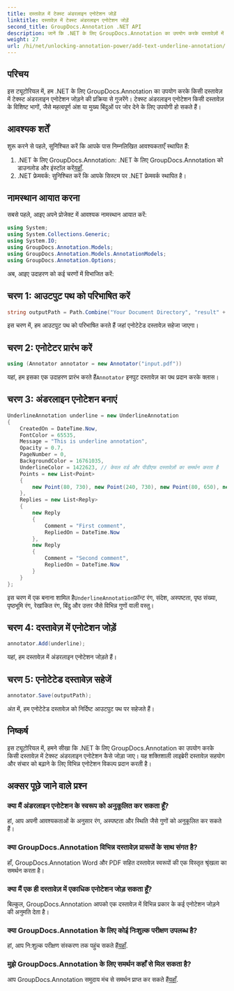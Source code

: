 ```yaml
---
title: दस्तावेज़ में टेक्स्ट अंडरलाइन एनोटेशन जोड़ें
linktitle: दस्तावेज़ में टेक्स्ट अंडरलाइन एनोटेशन जोड़ें
second_title: GroupDocs.Annotation .NET API
description: जानें कि .NET के लिए GroupDocs.Annotation का उपयोग करके दस्तावेज़ों में टेक्स्ट अंडरलाइन एनोटेशन कैसे जोड़ें। सहजता से सहयोग और संचार बढ़ाएँ।
weight: 27
url: /hi/net/unlocking-annotation-power/add-text-underline-annotation/
---
```

## परिचय
इस ट्यूटोरियल में, हम .NET के लिए GroupDocs.Annotation का उपयोग करके किसी दस्तावेज़ में टेक्स्ट अंडरलाइन एनोटेशन जोड़ने की प्रक्रिया से गुजरेंगे। टेक्स्ट अंडरलाइन एनोटेशन किसी दस्तावेज़ के विशिष्ट भागों, जैसे महत्वपूर्ण अंश या मुख्य बिंदुओं पर जोर देने के लिए उपयोगी हो सकते हैं।
## आवश्यक शर्तें
शुरू करने से पहले, सुनिश्चित करें कि आपके पास निम्नलिखित आवश्यकताएँ स्थापित हैं:
1.  .NET के लिए GroupDocs.Annotation: .NET के लिए GroupDocs.Annotation को डाउनलोड और इंस्टॉल करें[यहाँ](https://releases.groupdocs.com/annotation/net/).
2. .NET फ्रेमवर्क: सुनिश्चित करें कि आपके सिस्टम पर .NET फ्रेमवर्क स्थापित है।

## नामस्थान आयात करना
सबसे पहले, आइए अपने प्रोजेक्ट में आवश्यक नामस्थान आयात करें:
```csharp
using System;
using System.Collections.Generic;
using System.IO;
using GroupDocs.Annotation.Models;
using GroupDocs.Annotation.Models.AnnotationModels;
using GroupDocs.Annotation.Options;
```

अब, आइए उदाहरण को कई चरणों में विभाजित करें:
## चरण 1: आउटपुट पथ को परिभाषित करें
```csharp
string outputPath = Path.Combine("Your Document Directory", "result" + Path.GetExtension("input.pdf"));
```
इस चरण में, हम आउटपुट पथ को परिभाषित करते हैं जहां एनोटेटेड दस्तावेज़ सहेजा जाएगा।
## चरण 2: एनोटेटर प्रारंभ करें
```csharp
using (Annotator annotator = new Annotator("input.pdf"))
```
 यहां, हम इसका एक उदाहरण प्रारंभ करते हैं`Annotator` इनपुट दस्तावेज़ का पथ प्रदान करके क्लास।
## चरण 3: अंडरलाइन एनोटेशन बनाएं
```csharp
UnderlineAnnotation underline = new UnderlineAnnotation
{
    CreatedOn = DateTime.Now,
    FontColor = 65535,
    Message = "This is underline annotation",
    Opacity = 0.7,
    PageNumber = 0,
    BackgroundColor = 16761035,
    UnderlineColor = 1422623, // केवल वर्ड और पीडीएफ दस्तावेज़ों का समर्थन करता है
    Points = new List<Point>
    {
        new Point(80, 730), new Point(240, 730), new Point(80, 650), new Point(240, 650)
    },
    Replies = new List<Reply>
    {
        new Reply
        {
            Comment = "First comment",
            RepliedOn = DateTime.Now
        },
        new Reply
        {
            Comment = "Second comment",
            RepliedOn = DateTime.Now
        }
    }
};
```
 इस चरण में एक बनाना शामिल है`UnderlineAnnotation`फ़ॉन्ट रंग, संदेश, अस्पष्टता, पृष्ठ संख्या, पृष्ठभूमि रंग, रेखांकित रंग, बिंदु और उत्तर जैसे विभिन्न गुणों वाली वस्तु।
## चरण 4: दस्तावेज़ में एनोटेशन जोड़ें
```csharp
annotator.Add(underline);
```
यहां, हम दस्तावेज़ में अंडरलाइन एनोटेशन जोड़ते हैं।
## चरण 5: एनोटेटेड दस्तावेज़ सहेजें
```csharp
annotator.Save(outputPath);
```
अंत में, हम एनोटेटेड दस्तावेज़ को निर्दिष्ट आउटपुट पथ पर सहेजते हैं।

## निष्कर्ष
इस ट्यूटोरियल में, हमने सीखा कि .NET के लिए GroupDocs.Annotation का उपयोग करके किसी दस्तावेज़ में टेक्स्ट अंडरलाइन एनोटेशन कैसे जोड़ा जाए। यह शक्तिशाली लाइब्रेरी दस्तावेज़ सहयोग और संचार को बढ़ाने के लिए विभिन्न एनोटेशन विकल्प प्रदान करती है।
## अक्सर पूछे जाने वाले प्रश्न
### क्या मैं अंडरलाइन एनोटेशन के स्वरूप को अनुकूलित कर सकता हूँ?
हां, आप अपनी आवश्यकताओं के अनुसार रंग, अस्पष्टता और स्थिति जैसे गुणों को अनुकूलित कर सकते हैं।
### क्या GroupDocs.Annotation विभिन्न दस्तावेज़ प्रारूपों के साथ संगत है?
हाँ, GroupDocs.Annotation Word और PDF सहित दस्तावेज़ स्वरूपों की एक विस्तृत श्रृंखला का समर्थन करता है।
### क्या मैं एक ही दस्तावेज़ में एकाधिक एनोटेशन जोड़ सकता हूँ?
बिल्कुल, GroupDocs.Annotation आपको एक दस्तावेज़ में विभिन्न प्रकार के कई एनोटेशन जोड़ने की अनुमति देता है।
### क्या GroupDocs.Annotation के लिए कोई निःशुल्क परीक्षण उपलब्ध है?
 हां, आप नि:शुल्क परीक्षण संस्करण तक पहुंच सकते हैं[यहाँ](https://releases.groupdocs.com/).
### मुझे GroupDocs.Annotation के लिए समर्थन कहाँ से मिल सकता है?
 आप GroupDocs.Annotation समुदाय मंच से समर्थन प्राप्त कर सकते हैं[यहाँ](https://forum.groupdocs.com/c/annotation/10).